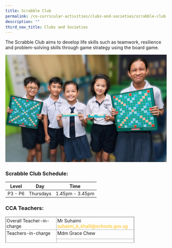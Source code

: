 ```yaml
---
title: Scrabble Club
permalink: /co-curricular-activities/clubs-and-societies/scrabble-club
description: ""
third_nav_title: Clubs and Societies
---
```

The Scrabble Club aims to develop life skills such as teamwork, resilience and problem-solving skills through game strategy using the board game.  

![scrabble](/images/SCRABBLE.jpg)

###   Scrabble Club Schedule:

  

| Level | Day | Time |
| --- | --- | --- |
| P3 - P6 | Thursdays | 1.45pm - 3.45pm |

### CCA Teachers:

  

<table class="iveo_table ives_tab_simple3" cellspacing="0" cellpadding="0" border="1" style="margin: 0px; outline: 0px; padding: 0px; border-collapse: collapse; border: 1px solid rgb(170, 170, 170); width: 403px; height: 82px;"><tbody style="margin: 0px; outline: 0px; padding: 0px;"><tr style="margin: 0px; outline: 0px; padding: 0px;"><td valign="top" style="margin: 0px; outline: 0px; padding: 2px; text-align: left; border: 1px solid rgb(170, 170, 170); width: 157px;">Overall Teacher-in-charge</td><td valign="top" style="margin: 0px; outline: 0px; padding: 2px; text-align: left; border: 1px solid rgb(170, 170, 170); width: 245px;">Mr Suhaimi<br style="margin: 0px; outline: 0px; padding: 0px;"><a href="mailto:suhaimi_b_khalil@schools.gov.sg" target="" style="margin: 0px; outline: 0px; padding: 0px; color: rgb(253, 185, 0); text-decoration: none;">suhaimi_b_khalil@schools.gov.sg</a><br style="margin: 0px; outline: 0px; padding: 0px;"></td></tr><tr style="margin: 0px; outline: 0px; padding: 0px; height: 22pt;"><td rowspan="2" valign="top" style="margin: 0px; outline: 0px; padding: 2px; text-align: left; border: 1px solid rgb(170, 170, 170); width: 193pt;">Teachers-in-charge &nbsp;</td><td valign="top" style="margin: 0px; outline: 0px; padding: 2px; text-align: left; border: 1px solid rgb(170, 170, 170); width: 193pt;">Mdm Grace Chew<br style="margin: 0px; outline: 0px; padding: 0px;"></td></tr><tr style="margin: 0px; outline: 0px; padding: 0px;"><td style="margin: 0px; outline: 0px; padding: 2px; text-align: left; border: 1px solid rgb(170, 170, 170);"><br style="margin: 0px; outline: 0px; padding: 0px;"></td></tr></tbody></table>